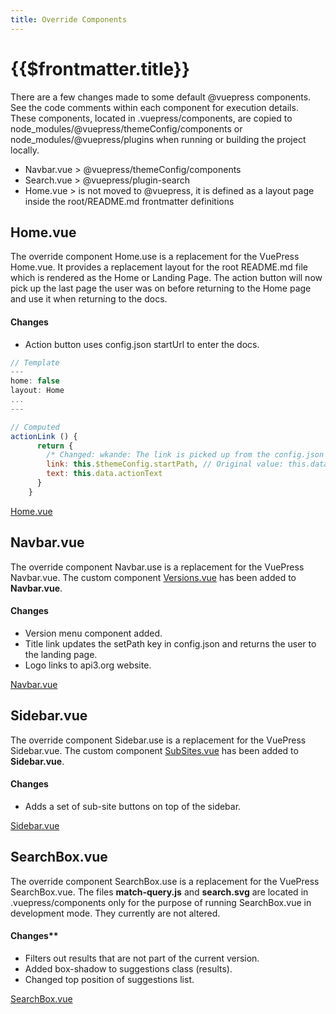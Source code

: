 ```yaml
---
title: Override Components
---
```


# {{$frontmatter.title}}

<TocHeader />
<TOC class="table-of-contents" :include-level="[2,3]" />

There are a few changes made to some default @vuepress components. See the code
comments within each component for execution details. These components, located
in .vuepress/components, are copied to
node_modules/@vuepress/themeConfig/components or node_modules/@vuepress/plugins
when running or building the project locally.

- Navbar.vue > @vuepress/themeConfig/components
- Search.vue > @vuepress/plugin-search
- Home.vue > is not moved to @vuepress, it is defined as a layout page inside
  the root/README.md frontmatter definitions

## Home.vue

The override component Home.use is a replacement for the VuePress Home.vue. It
provides a replacement layout for the root README.md file which is rendered as
the Home or Landing Page. The action button will now pick up the last page the
user was on before returning to the Home page and use it when returning to the
docs.

#### Changes

- Action button uses config.json startUrl to enter the docs.

```js
// Template
---
home: false
layout: Home
...
---

// Computed
actionLink () {
      return {
        /* Changed: wkande: The link is picked up from the config.json file which is set by the title in the Navbar. */
        link: this.$themeConfig.startPath, // Original value: this.data.actionLink,
        text: this.data.actionText
      }
    }
```

[Home.vue](https://github.com/api3dao/api3-docs/blob/stage/docs/.vuepress/components/Home.vue)

## Navbar.vue

The override component Navbar.use is a replacement for the VuePress Navbar.vue.
The custom component
[Versions.vue](./custom-components.md#versions-vue-and-versionsmodal-vue) has
been added to **Navbar.vue**.

#### Changes

- Version menu component added.
- Title link updates the setPath key in config.json and returns the user to the
  landing page.
- Logo links to api3.org website.

[Navbar.vue](https://github.com/api3dao/api3-docs/blob/stage/docs/.vuepress/components/Navbar.vue)

## Sidebar.vue

The override component Sidebar.use is a replacement for the VuePress
Sidebar.vue. The custom component
[SubSites.vue](./custom-components.md#subsites-vue) has been added to
**Sidebar.vue**.

#### Changes

- Adds a set of sub-site buttons on top of the sidebar.

[Sidebar.vue](https://github.com/api3dao/api3-docs/blob/stage/docs/.vuepress/components/Sidebar.vue)

## SearchBox.vue

The override component SearchBox.use is a replacement for the VuePress
SearchBox.vue. The files **match-query.js** and **search.svg** are located in
.vuepress/components only for the purpose of running SearchBox.vue in
development mode. They currently are not altered.

#### Changes\*\*

- Filters out results that are not part of the current version.
- Added box-shadow to suggestions class (results).
- Changed top position of suggestions list.

[SearchBox.vue](https://github.com/api3dao/api3-docs/blob/stage/docs/.vuepress/components/SearchBox.vue)
